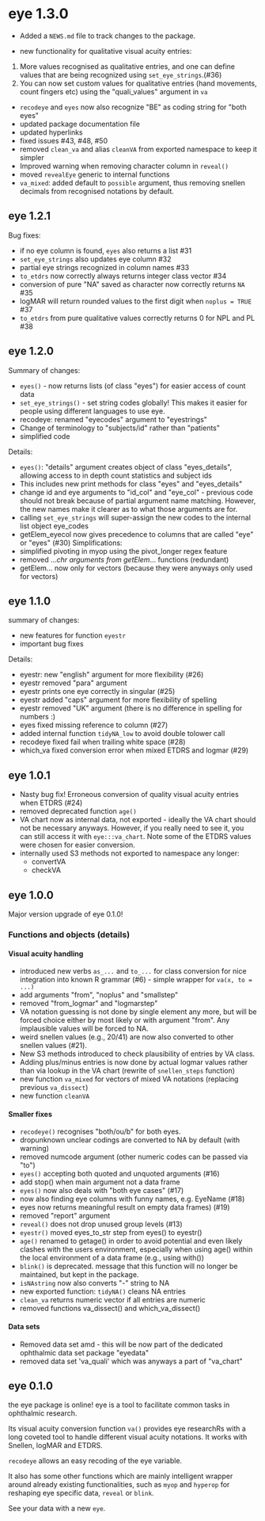 # eye 1.3.0

* Added a `NEWS.md` file to track changes to the package.

* new functionality for qualitative visual acuity entries: 
1) More values recognised as qualitative entries, and one can define values that are being recognized using `set_eye_strings`.(#36) 
2) You can now set custom values for qualitative entries (hand movements, count fingers etc) using the "quali_values" argument in `va`
* `recodeye` and `eyes` now also recognize "BE" as coding string for "both eyes"
* updated package documentation file  
* updated hyperlinks 
* fixed issues #43, #48, #50
* removed `clean_va` and alias `cleanVA` from exported namespace to keep it simpler
* Improved warning when removing character column in `reveal()`
* moved `revealEye` generic to internal functions
* `va_mixed`: added default to `possible` argument, thus removing snellen decimals from recognised notations by default. 

## eye 1.2.1
Bug fixes: 

* if no eye column is found, `eyes` also returns a list #31
* `set_eye_strings` also updates eye column #32 
* partial eye strings recognized in column names #33
* `to_etdrs` now correctly always returns integer class vector #34
* conversion of pure "NA" saved as character now correctly returns `NA` #35
* logMAR will return rounded values to the first digit when `noplus = TRUE` #37
* `to_etdrs` from pure qualitative values correctly returns 0 for NPL and PL #38

## eye 1.2.0
Summary of changes: 

* `eyes()` - now returns lists (of class "eyes") for easier access of count data
* `set_eye_strings()` - set string codes globally! This makes it easier for people using different languages to use eye.
* recodeye: renamed "eyecodes" argument to "eyestrings"
* Change of terminology to "subjects/id" rather than "patients" 
* simplified code

Details: 

* `eyes()`: "details" argument creates object of class "eyes_details", allowing access to in depth count statistics and subject ids 
* This includes new print methods for class "eyes" and "eyes_details"
* change id and eye arguments to "id_col" and "eye_col" - previous code should not break because of partial argument name matching. However, the new names make it clearer as to what those arguments are for.
* calling `set_eye_strings` will super-assign the new codes to the internal
list object eye_codes
* getElem_eyecol now gives precedence to columns that are called "eye" or "eyes" (#30)
Simplifications:
* simplified pivoting in myop using the pivot_longer regex feature
* removed ..._chr arguments from getElem_... functions (redundant)
* getElem... now only for vectors (because they were anyways only used for vectors)

## eye 1.1.0  
summary of changes: 

* new features for function `eyestr`
* important bug fixes

Details: 

* eyestr: new "english" argument for more flexibility (#26)
* eyestr removed "para" argument 
* eyestr prints one eye correctly in singular (#25)
* eyestr added "caps" argument for more flexibility of spelling
* eyestr removed "UK" argument (there is no difference in spelling for numbers :)
* eyes fixed missing reference to column (#27)
* added internal function `tidyNA_low` to avoid double tolower call
* recodeye fixed fail when trailing white space (#28)
* which_va fixed conversion error when mixed ETDRS and logmar (#29)

## eye 1.0.1

* Nasty bug fix! Erroneous conversion of quality visual acuity entries when ETDRS (#24)
* removed deprecated function `age()`
* VA chart now as internal data, not exported - ideally the VA chart should not
be necessary anyways. However, if you really need to see it, you can still access it with `eye:::va_chart`. Note some of the ETDRS values were chosen for easier conversion. 
* internally used S3 methods not exported to namespace any longer:
  - convertVA 
  - checkVA
  
## eye 1.0.0
Major version upgrade of eye 0.1.0!

### Functions and objects (details)
#### Visual acuity handling
* introduced new verbs `as_...` and `to_...` for class conversion for nice integration into known R grammar (#6) - simple wrapper for `va(x, to = ...)`
* add arguments "from", "noplus" and "smallstep"
* removed "from_logmar" and "logmarstep"
* VA notation guessing is not done by single element any more, but will be forced choice either by most likely or with argument "from". Any implausible values will be forced to NA.
* weird snellen values (e.g., 20/41) are now also converted to other snellen values (#21). 
* New S3 methods introduced to check plausibility of entries by VA class. 
* Adding plus/minus entries is now done by actual logmar values rather than via lookup in the VA chart (rewrite of `snellen_steps` function)
* new function `va_mixed` for vectors of mixed VA notations (replacing previous `va_dissect`)
* new function `cleanVA`

#### Smaller fixes
* `recodeye()` recognises "both/ou/b" for both eyes. 
* dropunknown unclear codings are converted to NA by default (with warning)
* removed numcode argument (other numeric codes can be passed via "to")
* `eyes()` accepting both quoted and unquoted arguments (#16)
* add stop() when main argument not a data frame
* `eyes()` now also deals with "both eye cases" (#17)
* now also finding eye columns with funny names, e.g. EyeName (#18) 
* eyes now returns meaningful result on empty data frames) (#19)
* removed "report" argument 
* `reveal()` does not drop unused group levels (#13)
* `eyestr()` moved eyes_to_str step from eyes() to eyestr()
* `age()` renamed to getage() in order to avoid potential and even likely clashes with the users environment, especially when using age() within the local environment of a data frame (e.g., using with())
* `blink()` is deprecated. message that this function will no longer be maintained, but kept in the package. 
* `isNAstring` now also converts "-" string to NA
* new exported function: `tidyNA()` cleans NA entries
* `clean_va` returns numeric vector if all entries are numeric
* removed functions va_dissect() and which_va_dissect()

#### Data sets
* Removed data set amd - this will be now part of the dedicated ophthalmic data set package "eyedata"
* removed data set 'va_quali' which was anyways a part of "va_chart"

## eye 0.1.0
the eye package is online!
eye is a tool to facilitate common tasks in ophthalmic research.

Its visual acuity conversion function `va()` provides eye researchRs with a long coveted tool to handle different visual acuity notations. It works with Snellen, logMAR and ETDRS.

`recodeye` allows an easy recoding of the eye variable.

It also has some other functions which are mainly intelligent wrapper around already existing functionalities, such as `myop` and `hyperop` for reshaping eye specific data, `reveal` or `blink`.

See your data with a new `eye`.
